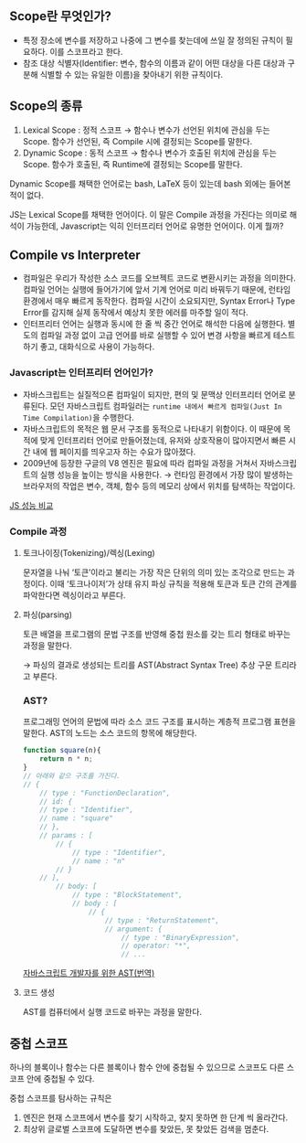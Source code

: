 ### 

## Scope란 무엇인가?

- 특정 장소에 변수를 저장하고 나중에 그 변수를 찾는데에 쓰일 잘 정의된 규칙이 필요하다. 이를 스코프라고 한다.
- 참조 대상 식별자(Identifier: 변수, 함수의 이름과 같이 어떤 대상을 다른 대상과 구분해 식별할 수 있는 유일한 이름)을 찾아내기 위한 규칙이다.

## Scope의 종류

1. Lexical Scope : 정적 스코프 → 함수나 변수가 선언된 위치에 관심을 두는 Scope. 함수가 선언된, 즉 Compile 시에 결정되는 Scope를 말한다.
2. Dynamic Scope : 동적 스코프 → 함수나 변수가 호출된 위치에 관심을 두는 Scope. 함수가 호출된, 즉 Runtime에 결정되는 Scope를 말한다.

Dynamic Scope를 채택한 언어로는 bash, LaTeX 등이 있는데 bash 외에는 들어본 적이 없다.

JS는 Lexical Scope를 채택한 언어이다. 이 말은 Compile 과정을 가진다는 의미로 해석이 가능한데, Javascript는 익히 인터프리터 언어로 유명한 언어이다. 이게 뭘까?

## Compile vs Interpreter

- 컴파일은 우리가 작성한 소스 코드를 오브젝트 코드로 변환시키는 과정을 의미한다. 컴파일 언어는 실행에 들어가기에 앞서 기계 언어로 미리 바꿔두기 때문에, 런타임 환경에서 매우 빠르게 동작한다. 컴파일 시간이 소요되지만, Syntax Error나 Type Error를 감지해 실제 동작에서 예상치 못한 에러를 마주할 일이 적다.
- 인터프리터 언어는 실행과 동시에 한 줄 씩 중간 언어로 해석한 다음에 실행한다. 별도의 컴파일 과정 없이 고급 언어를 바로 실행할 수 있어 변경 사항을 빠르게 테스트하기 좋고, 대화식으로 사용이 가능하다.

### Javascript는 인터프리터 언어인가?

- 자바스크립트는 실질적으론 컴파일이 되지만, 편의 및 문맥상 인터프리터 언어로 분류된다. 모던 자바스크립트 컴파일러는 `runtime 내에서 빠르게 컴파일(Just In Time Compilation)`을 수행한다.
- 자바스크립트의 목적은 웹 문서 구조를 동적으로 나타내기 위함이다. 이 때문에 목적에 맞게 인터프리터 언어로 만들어졌는데, 유저와 상호작용이 많아지면서 빠른 시간 내에 웹 페이지를 띄우고자 하는 수요가 많아졌다.
- 2009년에 등장한 구글의 V8 엔진은 필요에 따라 컴파일 과정을 거쳐서 자바스크립트의 실행 성능을 높이는 방식을 사용한다. → 런타임 환경에서 가장 많이 발생하는 브라우저의 작업은 변수, 객체, 함수 등의 메모리 상에서 위치를 탐색하는 작업이다.

[JS 성능 비교](https://12bme.tistory.com/134)

### Compile 과정

1. 토크나이징(Tokenizing)/렉싱(Lexing)

   문자열을 나눠 ‘토큰’이라고 불리는 가장 작은 단위의 의미 있는 조각으로 만드는 과정이다. 이때 ‘토크나이저’가 상태 유지 파싱 규칙을 적용해 토큰과 토큰 간의 관계를 파악한다면 렉싱이라고 부른다.

2. 파싱(parsing)

   토큰 배열을 프로그램의 문법 구조를 반영해 중첩 원소를 갖는 트리 형태로 바꾸는 과정을 말한다.

   → 파싱의 결과로 생성되는 트리를 AST(Abstract Syntax Tree) 추상 구문 트리라고 부른다.

   ### AST?

   프로그래밍 언어의 문법에 따라 소스 코드 구조를 표시하는 계층적 프로그램 표현을 말한다. AST의 노드는 소스 코드의 항목에 해당한다.

    ```jsx
    function square(n){
    	return n * n;
    }
    // 아래와 같으 구조를 가진다. 
    // {
    	// type : "FunctionDeclaration",
    	// id: {
    	// type : "Identifier",
    	// name : "square"
    	// },
    	// params : [
    		// {
    			// type : "Identifier",
    			// name : "n"
    		// }
    	// ],
    		// body: [
    			// type : "BlockStatement",
    			// body : [
    				// {
    					// type : "ReturnStatement",
    					// argument: {
    						// type : "BinaryExpression",
    						// operator: "*",
    						// ...
    ```

   [자바스크립트 개발자를 위한 AST(번역)](https://gyujincho.github.io/2018-06-19/AST-for-JS-devlopers)

3. 코드 생성

   AST를 컴퓨터에서 실행 코드로 바꾸는 과정을 말한다.


## 중첩 스코프

하나의 블록이나 함수는 다른 블록이나 함수 안에 중첩될 수 있으므로 스코프도 다른 스코프 안에 중첩될 수 있다.

중첩 스코프를 탐사하는 규칙은

1. 엔진은 현재 스코프에서 변수를 찾기 시작하고, 찾지 못하면 한 단계 씩 올라간다.
2. 최상위 글로벌 스코프에 도달하면 변수를 찾았든, 못 찾았든 검색을 멈춘다.